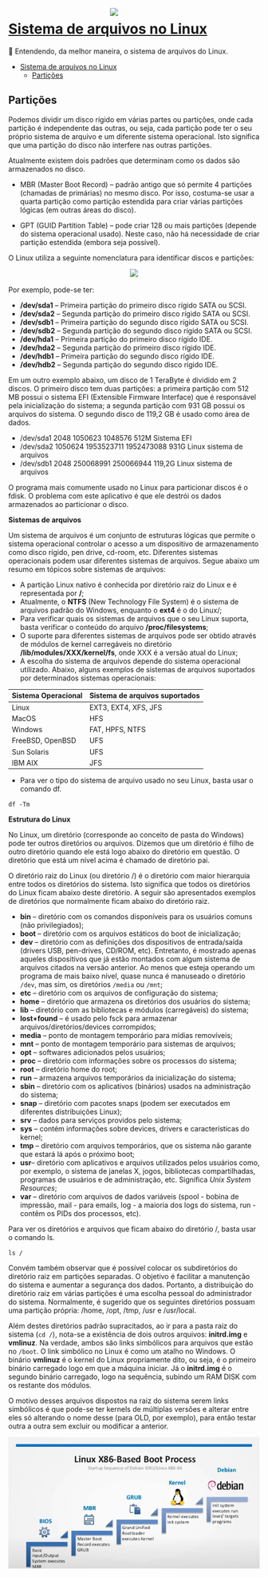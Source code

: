 <!-- LOGO DIREITO -->
<a href="#sistema-de-arquivos-no-linux"><img width="300px" src="../../Images/arquivos.png" align="right" /></a>

# [Sistema de arquivos no Linux][1]

💾 Entendendo, da melhor maneira, o sistema de arquivos do Linux.

<!-- SUMÁRIO -->
- [Sistema de arquivos no Linux](#sistema-de-arquivos-no-linux)
  - [Partições](#partições)

## Partições

Podemos dividir um disco rígido em várias partes ou partições, onde cada partição é independente das outras, ou seja, cada partição pode ter o seu próprio sistema de arquivo e um diferente sistema operacional. Isto significa que uma partição do disco não interfere nas outras partições.

Atualmente existem dois padrões que determinam como os dados são armazenados no disco.

- MBR (Master Boot Record) – padrão antigo que só permite 4 partições (chamadas de primárias) no mesmo disco. Por isso, costuma-se usar a quarta partição como partição estendida para criar várias partições lógicas (em outras áreas do disco).

- GPT (GUID Partition Table) – pode criar 128 ou mais partições (depende do sistema operacional usado). Neste caso, não há necessidade de criar partição estendida (embora seja possível).
  
O Linux utiliza a seguinte nomenclatura para identificar discos e partições:

<p align="center">
    <img width="500px" src="https://guialinux.uniriotec.br/wp-content/uploads/sites/28/2021/06/parti%C3%A7%C3%B5es-768x232.png" />
</p>

Por exemplo, pode-se ter:

- **/dev/sda1** – Primeira partição do primeiro disco rígido SATA ou SCSI.
- **/dev/sda2** – Segunda partição do primeiro disco rígido SATA ou SCSI.
- **/dev/sdb1** – Primeira partição do segundo disco rígido SATA ou SCSI.
- **/dev/sdb2** – Segunda  partição do segundo disco rígido SATA ou SCSI.
- **/dev/hda1** – Primeira partição do primeiro disco rígido IDE.
- **/dev/hda2** – Segunda partição do primeiro disco rígido IDE.
- **/dev/hdb1** – Primeira partição do segundo disco rígido IDE.
- **/dev/hdb2** – Segunda partição do segundo disco rígido IDE.

Em um outro exemplo abaixo, um disco de 1 TeraByte é dividido em 2 discos. O primeiro disco tem duas partições: a primeira partição com 512 MB possui o sistema EFI (Extensible Firmware Interface) que é responsável pela inicialização do sistema; a segunda partição com 931 GB possui os arquivos do sistema. O segundo disco de 119,2 GB é usado como área de dados.

- /dev/sda1 2048 1050623 1048576 512M Sistema EFI
- /dev/sda2 1050624 1953523711 1952473088 931G Linux sistema de arquivos
- /dev/sdb1 2048 250068991 250066944 119,2G Linux sistema de arquivos

O programa mais comumente usado no Linux para particionar discos é o fdisk. O problema com este aplicativo é que ele destrói os dados armazenados ao particionar o disco.

**Sistemas de arquivos**

Um sistema de arquivos é um conjunto de estruturas lógicas que permite o sistema operacional controlar o acesso a um dispositivo de armazenamento como disco rígido, pen drive, cd-room, etc. Diferentes sistemas operacionais podem usar diferentes sistemas de arquivos. Segue abaixo um resumo em tópicos sobre sistemas de arquivos:

- A partição Linux nativo é conhecida por diretório raiz do Linux e é representada por **/**;
- Atualmente, o **NTFS** (New Technology File System) é o sistema de arquivos padrão do Windows, enquanto o **ext4** é o do Linux/;
- Para verificar quais os sistemas de arquivos que o seu Linux suporta, basta verificar o conteúdo do arquivo **/proc/filesystems**;
- O suporte para diferentes sistemas de arquivos pode ser obtido através de módulos de kernel carregáveis no diretório **/lib/modules/XXX/kernel/fs**, onde XXX é a versão atual do Linux;
- A escolha do sistema de arquivos depende do sistema operacional utilizado. Abaixo, alguns exemplos de sistemas de arquivos suportados por determinados sistemas operacionais:

| Sistema Operacional | Sistema de arquivos suportados |
| :------------------ | :----------------------------- |
| Linux               | EXT3, EXT4, XFS, JFS           |
| MacOS               | HFS                            |
| Windows             | FAT, HPFS, NTFS                |
| FreeBSD, OpenBSD    | UFS                            |
| Sun Solaris         | UFS                            |
| IBM AIX             | JFS                            |

- Para ver o tipo do sistema de arquivo usado no seu Linux, basta usar o comando df.

```console
df -Tm
```

**Estrutura do Linux**

No Linux, um diretório (corresponde ao conceito de pasta do Windows) pode ter outros diretórios ou arquivos. Dizemos que um diretório é filho de outro diretório quando ele está logo abaixo do diretório em questão. O diretório que está um nível acima é chamado de diretório pai.

O diretório raiz do Linux (ou diretório /) é o diretório com maior hierarquia entre todos os diretórios do sistema. Isto significa que todos os diretórios do Linux ficam abaixo deste diretório. A seguir são apresentados exemplos de diretórios que normalmente ficam abaixo do diretório raiz.

- **bin** – diretório com os comandos disponíveis para os usuários comuns (não privilegiados);
- **boot** – diretório com os arquivos estáticos do boot de inicialização;
- **dev** – diretório com as definições dos dispositivos de entrada/saída (drivers USB, pen-drives, CD/ROM, etc). Entretanto, é mostrado apenas aqueles dispositivos que já estão montados com algum sistema de arquivos citados na versão anterior. Ao menos que esteja operando um programa de mais baixo nível, quase nunca é manuseado o diretório `/dev`, mas sim, os diretórios `/media` ou `/mnt`;
- **etc** – diretório com os arquivos de configuração do sistema;
- **home** – diretório que armazena os diretórios dos usuários do sistema;
- **lib** – diretório com as bibliotecas e módulos (carregáveis) do sistema;
- **lost+found** – é usado pelo fsck para armazenar arquivos/diretórios/devices corrompidos;
- **media** – ponto de montagem temporário para mídias removíveis;
- **mnt** – ponto de montagem temporário para sistemas de arquivos;
- **opt** – softwares adicionados pelos usuários;
- **proc** – diretório com informações sobre os processos do sistema;
- **root** – diretório home do root;
- **run** – armazena arquivos temporários da inicialização do sistema;
- **sbin** – diretório com os aplicativos (binários) usados na administração do sistema;
- **snap** – diretório com pacotes snaps (podem ser executados em diferentes distribuições Linux);
- **srv** – dados para serviços providos pelo sistema;
- **sys** – contém informações sobre  devices, drivers e características do kernel;
- **tmp** – diretório com arquivos temporários, que os sistema não garante que estará lá após o próximo boot;
- **usr**– diretório com aplicativos e arquivos utilizados pelos usuários como, por exemplo, o sistema de janelas X, jogos, bibliotecas compartilhadas, programas de usuários e de administração, etc. Significa _Unix System Resources_;
- **var** – diretório com arquivos de dados variáveis (spool - bobina de impressão, mail - para emails, log - a maioria dos logs do sistema, run - contêm os PIDs dos processos, etc).

Para ver os diretórios e arquivos que ficam abaixo do diretório /, basta usar o comando ls.

```console
ls /
```

Convém também observar que é possível colocar os subdiretórios do diretório raiz em partições separadas. O objetivo é facilitar a manutenção do sistema e aumentar a segurança dos dados. Portanto, a distribuição do diretório raiz em várias partições é uma escolha pessoal do administrador do sistema. Normalmente, é sugerido que os seguintes diretórios possuam uma partição própria: /home, /opt, /tmp, /usr e /usr/local.

Além destes diretórios padrão supracitados, ao ir para a pasta raiz do sistema (`cd /`), nota-se a existência de dois outros arquivos: **initrd.img** e **vmlinuz**. Na verdade, ambos são links simbólicos para arquivos que estão no `/boot`. O link simbólico no Linux é como um atalho no Windows. O binário **vmlinuz** é o kernel do Linux propriamente dito, ou seja, é o primeiro binário carregado logo em que a máquina iniciar. Já o **initrd.img** é o segundo binário carregado, logo na sequência, subindo um RAM DISK com os restante dos módulos.

O motivo desses arquivos dispostos na raiz do sistema serem links simbólicos é que pode-se ter kernels de múltiplas versões e alterar entre eles só alterando o nome desse (para OLD, por exemplo), para então testar outra a outra sem excluir ou modificar a anterior.

![linuxBoot][linuxBoot]

<!-- Markdown's Links -->
<!-- SITES -->
[1]: https://guialinux.uniriotec.br/sistemas-de-arquivos/

<!-- IMAGENS -->
[linuxBoot]: ../../Images/linuxBootProcess.png
